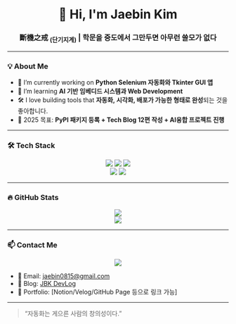 <h1 align="center">👋 Hi, I'm Jaebin Kim</h1>
<h3 align="center">斷機之戒 <sub>(단기지계)</sub> | 학문을 중도에서 그만두면 아무런 쓸모가 없다</h3>

---

### 💡 **About Me**

- 🔭 I’m currently working on **Python Selenium 자동화와 Tkinter GUI 앱**
- 🌱 I’m learning **AI 기반 임베디드 시스템과 Web Development**
- 🛠️ I love building tools that **자동화, 시각화, 배포가 가능한 형태로 완성**되는 것을 좋아합니다.
- 🎯 2025 목표: **PyPI 패키지 등록 + Tech Blog 12편 작성 + AI융합 프로젝트 진행**

---

### 🛠 **Tech Stack**

<p align="center">
  <img src="https://img.shields.io/badge/Python-3776AB?style=for-the-badge&logo=python&logoColor=white"/>
  <img src="https://img.shields.io/badge/Selenium-43B02A?style=for-the-badge&logo=selenium&logoColor=white"/>
  <img src="https://img.shields.io/badge/OpenCV-5C3EE8?style=for-the-badge&logo=opencv&logoColor=white"/>
  <br>
  <img src="https://img.shields.io/badge/C-A8B9CC?style=for-the-badge&logo=c&logoColor=white"/>
  <img src="https://img.shields.io/badge/Arduino-00979D?style=for-the-badge&logo=arduino&logoColor=white"/>
</p>

<!-- https://simpleicons.org -->
<!-- https://img.shields.io/badge/[이름]-[배경색]?style=for-the-badge&logo=[슬러그]&logoColor=[글씨색] -->

---

### 🔥 **GitHub Stats**

<p align="center">
  <img src="https://github-readme-stats.vercel.app/api?username=JaeBinary-github-id&show_icons=true&theme=tokyonight"/>
  <br>
  <img src="https://github-readme-streak-stats.herokuapp.com?user=JaeBinary-github-id&theme=tokyonight"/>
</p>

---

### 📫 **Contact Me**

<p align="center">
  <a href="https://haileelog.github.io/"><img src="https://img.shields.io/badge/Gmail-#EA4335?style=for-the-badge&logo=gmail&logoColor=white"/></a>
</p>

- 📧 Email: jaebin0815@gmail.com
- 📝 Blog: [JBK DevLog](https://jbk-blog.com)
- 💼 Portfolio: [Notion/Velog/GitHub Page 등으로 링크 가능]

---

> “자동화는 게으른 사람의 창의성이다.”
